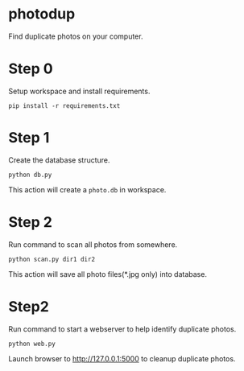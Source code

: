 # photodup
Find duplicate photos on your computer.

# Step 0

Setup workspace and install requirements.

```shell
pip install -r requirements.txt
```

# Step 1

Create the database structure.

```shell
python db.py
```

This action will create a `photo.db` in workspace.

# Step 2

Run command to scan all photos from somewhere.

```shell
python scan.py dir1 dir2
```

This action will save all photo files(*.jpg only) into database.

# Step2 

Run command to start a webserver to help identify duplicate photos.

```
python web.py
```

Launch browser to http://127.0.0.1:5000 to cleanup duplicate photos.